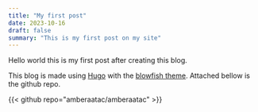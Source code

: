 ```yaml
---
title: "My first post"
date: 2023-10-16
draft: false
summary: "This is my first post on my site"
---
```


Hello world this is my first post after creating this blog. 

This blog is made using [Hugo](https://gohugo.io/) with the [blowfish theme](https://blowfish.page/). Attached bellow is the github repo.

{{< github repo="amberaatac/amberaatac" >}}

